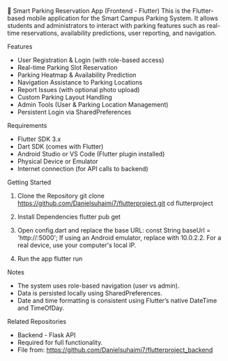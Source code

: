📱 Smart Parking Reservation App (Frontend - Flutter)
This is the Flutter-based mobile application for the Smart Campus Parking System. It allows students and administrators to interact with parking features such as real-time reservations, availability predictions, user reporting, and navigation.

Features
- User Registration & Login (with role-based access)
- Real-time Parking Slot Reservation
- Parking Heatmap & Availability Prediction
- Navigation Assistance to Parking Locations
- Report Issues (with optional photo upload)
- Custom Parking Layout Handling
- Admin Tools (User & Parking Location Management)
- Persistent Login via SharedPreferences

Requirements
- Flutter SDK 3.x
- Dart SDK (comes with Flutter)
- Android Studio or VS Code (Flutter plugin installed)
- Physical Device or Emulator
- Internet connection (for API calls to backend)

Getting Started
1. Clone the Repository
  git clone https://github.com/Danielsuhaimi7/flutterproject.git
  cd flutterproject

3. Install Dependencies
  flutter pub get

5. Open config.dart and replace the base URL:
  const String baseUrl = 'http://<your-local-ip>:5000';
  If using an Android emulator, replace with 10.0.2.2. For a real device, use your computer's local IP.

7. Run the app
  flutter run

Notes
- The system uses role-based navigation (user vs admin).
- Data is persisted locally using SharedPreferences.
- Date and time formatting is consistent using Flutter’s native DateTime and TimeOfDay.

Related Repositories
- Backend - Flask API
- Required for full functionality.
- File from: https://github.com/Danielsuhaimi7/flutterproject_backend
